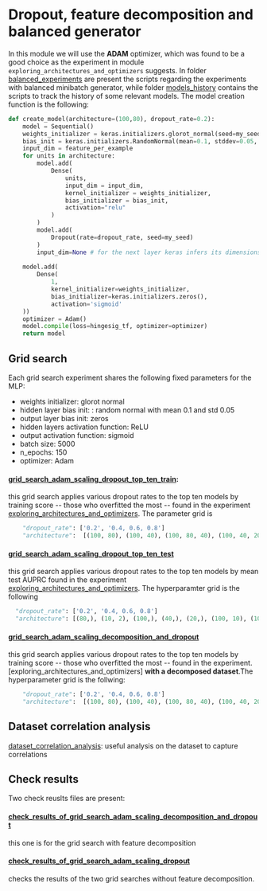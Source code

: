 # Dropout, feature decomposition and balanced generator

In this module we will use the **ADAM** optimizer, which was found to be a good choice as the experiment in module `exploring_architectures_and_optimizers` suggests.
In folder [balanced_experiments](https://github.com/alessio-cuzzocrea/tesi/tree/master/experiments/MLP_dropout_feature_decomposition_balanced_generator/balanced_experiments) are present the scripts regarding the experiments with balanced minibatch generator, while folder 
[models_history](https://github.com/alessio-cuzzocrea/tesi/tree/master/experiments/MLP_dropout_feature_decomposition_balanced_generator/models_history) contains the scripts to track the history of some relevant models.
The model creation function is the following:
```python
def create_model(architecture=(100,80), dropout_rate=0.2):
    model = Sequential()
    weights_initializer = keras.initializers.glorot_normal(seed=my_seed)
    bias_init = keras.initializers.RandomNormal(mean=0.1, stddev=0.05, seed=my_seed)
    input_dim = feature_per_example
    for units in architecture:
        model.add(
            Dense(
                units,
                input_dim = input_dim,
                kernel_initializer = weights_initializer,
                bias_initializer = bias_init,
                activation="relu"
            )
        )
        model.add(
            Dropout(rate=dropout_rate, seed=my_seed)
        )
        input_dim=None # for the next layer keras infers its dimensions
        
    model.add(
        Dense(
            1,
            kernel_initializer=weights_initializer,
            bias_initializer=keras.initializers.zeros(),
            activation='sigmoid'
    ))
    optimizer = Adam()
    model.compile(loss=hingesig_tf, optimizer=optimizer)
    return model
```
## Grid search
Each grid search experiment shares the following fixed parameters for the MLP:
* weights initializer: glorot normal
* hidden layer bias init: : random normal with mean 0.1 and std 0.05
* output layer bias init:  zeros
* hidden layers activation function: ReLU
* output activation function: sigmoid
* batch size: 5000
* n_epochs: 150
* optimizer: Adam

#### [grid_search_adam_scaling_dropout_top_ten_train](https://github.com/alessio-cuzzocrea/tesi/blob/master/experiments/MLP_dropout_feature_decomposition_balanced_generator/grid_search_adam_scaling_dropout_top_ten_train.ipynb): 
this  grid search applies various dropout rates to the top ten models by training score -- those who overfitted the most -- found in the experiment [exploring_architectures_and_optimizers](https://github.com/alessio-cuzzocrea/tesi/tree/master/experiments/exploring_architecture_and_optimizers). The parameter grid is 
```python
    "dropout_rate": ['0.2', '0.4, 0.6, 0.8']
    "architecture":  [(100, 80), (100, 40), (100, 80, 40), (100, 40, 20), (100, 10), (80, 40, 20), (100, 80, 50, 20), (100,), (80, 20, 10), (40, 20)]
```

#### [grid_search_adam_scaling_dropout_top_ten_test](https://github.com/alessio-cuzzocrea/tesi/blob/master/experiments/MLP_dropout_feature_decomposition_balanced_generator/grid_search_adam_scaling_dropout_top_ten_test.ipynb)
this  grid search applies various dropout rates to the top ten models by mean test AUPRC found in the experiment  [exploring_architectures_and_optimizers](https://github.com/alessio-cuzzocrea/tesi/tree/master/experiments/exploring_architecture_and_optimizers). The hyperparamter grid is the following

  ```python
    "dropout_rate": ['0.2', '0.4, 0.6, 0.8']
    "architecture": [(80,), (10, 2), (100,), (40,), (20,), (100, 10), (100, 40, 20), (40, 20), (10,), (40, 10)]
  ```

#### [grid_search_adam_scaling_decomposition_and_dropout](https://github.com/alessio-cuzzocrea/tesi/blob/master/experiments/MLP_dropout_feature_decomposition_balanced_generator/grid_search_adam_scaling_decomposition_and_dropout.ipynb)
  this  grid search applies various dropout rates to the top ten models by training score -- those who overfitted the most -- found in the experiment.[exploring_architectures_and_optimizers] **with a decomposed dataset**.The hyperparameter grid is the follwing:
```python
    "dropout_rate": ['0.2', '0.4, 0.6, 0.8']
    "architecture":  [(100, 80), (100, 40), (100, 80, 40), (100, 40, 20), (100, 10), (80, 40, 20), (100, 80, 50, 20), (100,), (80, 20, 10), (40, 20)]
```

## Dataset correlation analysis

 [dataset_correlation_analysis](https://github.com/alessio-cuzzocrea/tesi/blob/master/experiments/MLP_dropout_feature_decomposition_balanced_generator/dataset_correlation_analysis.ipynb): useful analysis on the dataset to capture correlations

## Check results

Two check reuslts files are present:
#### [check_results_of_grid_search_adam_scaling_decomposition_and_dropout](https://github.com/alessio-cuzzocrea/tesi/blob/master/experiments/MLP_dropout_feature_decomposition_balanced_generator/check_results_of_grid_search_adam_scaling_decomposition_and_dropout.ipynb) 
this one is for the grid search with feature decomposition

#### [check_results_of_grid_search_adam_scaling_dropout](https://github.com/alessio-cuzzocrea/tesi/blob/master/experiments/MLP_dropout_feature_decomposition_balanced_generator/check_results_of_grid_search_adam_scaling_dropout.ipynb) 
checks the results of the two grid searches without feature decomposition.
